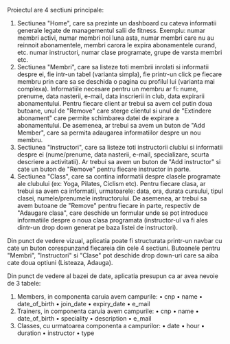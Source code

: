 
Proiectul are 4 sectiuni principale:

1) Sectiunea "Home", care sa prezinte un dashboard cu cateva informatii generale legate de 
managementul salii de fitness. Exemplu: numar membri activi, numar membri noi luna asta, 
numar membri care nu au reinnoit abonamentele, membri carora le expira abonamentele curand, etc. numar instructori, numar clase programate, grupe de varsta membri etc.
2) Sectiunea "Membri", care sa listeze toti membrii inrolati si informatii despre ei, fie intr-un 
tabel (varianta simpla), fie printr-un click pe fiecare membru prin care sa se deschida o 
pagina cu profilul lui (varianta mai complexa). Informatiile necesare pentru un membru ar fi:
nume, prenume, data nasterii, e-mail, data inscrierii in club, data expirarii abonamentului. 
Pentru fiecare client ar trebui sa avem cel putin doua butoane, unul de "Remove" care sterge 
clientul si unul de "Extindere abonament" care permite schimbarea datei de expirare a 
abonamentului. De asemenea, ar trebui sa avem un buton de "Add Member", care sa permita 
adaugarea informatiilor despre un nou membru.
3) Sectiunea "Instructori", care sa listeze toti instructorii clublui si informatii despre ei 
(nume/prenume, data nasterii, e-mail, specializare, scurta descriere a activitatii). Ar trebui 
sa avem un buton de "Add instructor" si cate un buton de "Remove" pentru fiecare instructor in 
parte.
4) Sectiunea "Class", care sa contina informatii despre clasele programate ale clubului 
(ex: Yoga, Pilates, Ciclism etc). Pentru fiecare clasa, ar trebui sa avem ca informatii, 
urmatoarele: data, ora, durata cursului, tipul clasei, numele/prenumele instructorului. 
De asemenea, ar trebui sa avem butoane de "Remove" pentru fiecare in parte, respectiv de 
"Adaugare clasa", care deschide un formular unde se pot introduce informatiile despre o noua 
clasa programata (instructor-ul va fi ales dintr-un drop down generat pe baza listei de 
instructori).

Din punct de vedere vizual, aplicatia poate fi structurata printr-un navbar cu cate un buton 
corespunzand fiecareia din cele 4 sectiuni. Butoanele pentru "Membri", "Instructori" si 
"Clase" pot deschide drop down-uri care sa aiba cate doua optiuni (Listeaza, Adauga).

Din punct de vedere al bazei de date, aplicatia presupun ca ar avea nevoie de 3 tabele:

1) Members, in componenta caruia avem campurile:
•	cnp
•   name
•	date_of_birth
•	join_date
•	expiry_date
•	e_mail
2) Trainers, in componenta caruia avem campurile:
•	cnp
•	name
•	date_of_birth
•	speciality
•	description
•	e_mail
3) Classes, cu urmatoarea componenta a campurilor:
•	date
•	hour
•	duration
•	instructor
•	type


